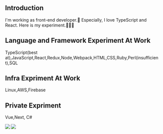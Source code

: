 ## Introduction

I'm working as front-end developer.🙂
Especially, I love TypeScript and React.
Here is my experiment.🐥🐥🐥

## Language and Framework Experiment At Work

TypeScript(best at),JavaScript,React,Redux,Node,Webpack,HTML,CSS,Ruby,Perl(insufficient),SQL


## Infra Expriment At Work

Linux,AWS,Firebase

## Private Expriment

Vue,Next, C#

<a href="https://github.com/Bookman0001">
  <img align="left" src="https://github-readme-stats.vercel.app/api?username=Bookman0001&count_private=true&show_icons=true" />
</a>
<a href="https://github.com/Bookman0001">
  <img align="left" src="https://github-readme-stats.vercel.app/api/top-langs/?username=Bookman0001" />
</a>
